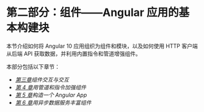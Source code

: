 # 第二部分：组件——Angular 应用的基本构建块

本节介绍如何将 Angular 10 应用组织为组件和模块，以及如何使用 HTTP 客户端从后端 API 获取数据，并利用内置指令和管道增强组件。

本部分包括以下章节：

*   [*第三章*](03.html#_idTextAnchor092)*组件交互与交互*
*   [*第 4 章*](04.html#_idTextAnchor113)*用管道和指令加强组件*
*   [*第 5 章*](05.html#_idTextAnchor129)*构造一个 Angular App*
*   [*第 6 章*](06.html#_idTextAnchor149)*用异步数据服务丰富组件*
